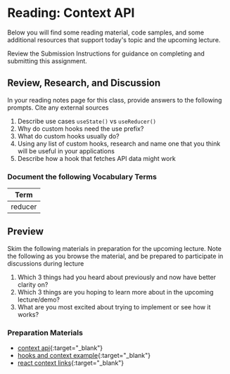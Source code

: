 # Reading: Context API

Below you will find some reading material, code samples, and some additional resources that support today's topic and the upcoming lecture.

Review the Submission Instructions for guidance on completing and submitting this assignment.

## Review, Research, and Discussion

In your reading notes page for this class, provide answers to the following prompts. Cite any external sources

1. Describe use cases `useState()` vs `useReducer()`
1. Why do custom hooks need the use prefix?
1. What do custom hooks usually do?
1. Using any list of custom hooks, research and name one that you think will be useful in your applications
1. Describe how a hook that fetches API data might work

### Document the following Vocabulary Terms

| Term                            |
| ------------------------------- |
| reducer                         |

## Preview

Skim the following materials in preparation for the upcoming lecture. Note the following as you browse the material, and be prepared to participate in discussions during lecture

1. Which 3 things had you heard about previously and now have better clarity on?
1. Which 3 things are you hoping to learn more about in the upcoming lecture/demo?
1. What are you most excited about trying to implement or see how it works?

### Preparation Materials

- [context api](https://reactjs.org/docs/context.html){:target="_blank"}
- [hooks and context example](https://medium.com/swlh/snackbars-in-react-an-exercise-in-hooks-and-context-299b43fd2a2b){:target="_blank"}
- [react context links](https://github.com/diegohaz/awesome-react-context){:target="_blank"}
